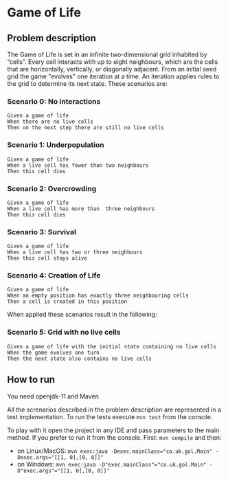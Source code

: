 # Game of Life

## Problem description
The Game of Life is set in an infinite two-dimensional grid inhabited by “cells”. Every cell interacts with up to eight neighbours, which are the cells that are horizontally, vertically, or diagonally adjacent.
From an initial seed grid the game "evolves" one iteration at a time. An iteration applies rules to the grid to determine its next state. These scenarios are:

### Scenario 0: No interactions
	Given a game of life
	When there are no live cells
	Then on the next step there are still no live cells
### Scenario 1: Underpopulation
	Given a game of life
	When a live cell has fewer than two neighbours
	Then this cell dies
### Scenario 2: Overcrowding
	Given a game of life
	When a live cell has more than 	three neighbours
	Then this cell dies
### Scenario 3: Survival
	Given a game of life
	When a live cell has two or three neighbours
	Then this cell stays alive
### Scenario 4: Creation of Life
	Given a game of life
	When an empty position has exactly three neighbouring cells
	Then a cell is created in this position
When applied these scenarios result in the following:
### Scenario 5: Grid with no live cells
	Given a game of life with the initial state containing no live cells
	When the game evolves one turn
	Then the next state also contains no live cells

## How to run
You need openjdk-11 and Maven

All the screnarios described in the problem description are represented in a test implementation.
To run the tests execute `mvn test` from the console.

To play with it open the project in any IDE and pass parameters to the main method.
If you prefer to run it from the console. First: `mvn compile` and then:
 - on Linux/MacOS: `mvn exec:java -Dexec.mainClass="co.uk.gol.Main" -Dexec.args="[[1, 0],[0, 0]]"`
 - on Windows: `mvn exec:java -D"exec.mainClass"="co.uk.gol.Main" -D"exec.args"="[[1, 0],[0, 0]]"`